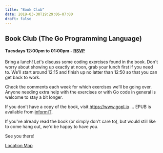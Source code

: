 ```yaml
---
title: "Book Club"
date: 2019-03-30T19:29:06-07:00
draft: false
---
```


## Book Club (The Go Programming Language)

#### Tuesdays 12:00pm to 01:00pm - [RSVP](https://www.meetup.com/EUG-Go)

Bring a lunch! Let's discuss some coding exercises found in the book. Don't worry about showing up exactly at noon, grab your lunch first if you need to. We'll start around 12:15 and finish up no latter than 12:50 so that you can get back to work.

Check the comments each week for which exercises we'll be going over. Anyone needing extra help with the exercises or with Go code in general is welcome to stay a bit longer.

If you don't have a copy of the book, visit https://www.gopl.io ... EPUB is
available from
[informIT](http://www.informit.com/store/go-programming-language-9780134190440).

If you've already read the book (or simply don't care to), but would still like to come hang out, we'd be happy to have you.

See you there!

[Location Map](/top/about_us#meetup-details)
